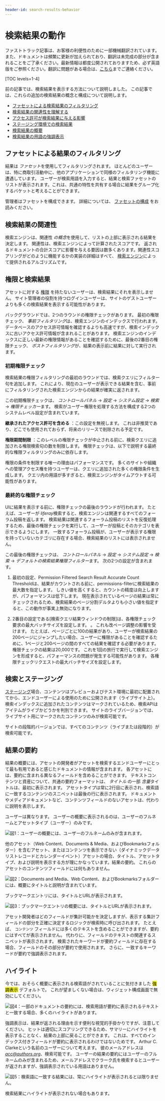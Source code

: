 ```yaml
---
header-id: search-results-behavior
---
```


# 検索結果の動作

<p class="alert alert-info"><span class="wysiwyg-color-blue120">ファストトラック記事は、お客様の利便性のために一部機械翻訳されています。また、ドキュメントは頻繁に更新が加えられており、翻訳は未完成の部分が含まれることをご了承ください。最新情報は都度公開されておりますため、必ず英語版をご参照ください。翻訳に問題がある場合は、<a href="mailto:support-content-jp@liferay.com">こちら</a>までご連絡ください。</span></p>

[TOC levels=1-4]

前の記事では、検索結果を表示する方法について説明しました。 この記事では、これらの追加の検索結果の概念と構成について説明します。

  - [ファセットによる検索結果のフィルタリング](#filtering-results-with-facets)
  - [検索結果の関連性を理解する](#search-results-relevance)
  - [アクセス許可が検索結果に与える影響](#permissions-and-search-results)
  - [ステージング環境での検索結果](#search-and-staging)
  - [検索結果の概要](#result-summaries)
  - [検索結果の用語の強調表示](#highlighting)

## ファセットによる結果のフィルタリング

結果は *ファセット*を使用してフィルタリングされます。 ほとんどのユーザーは、特に商取引活動中に、他のアプリケーションで同様のフィルタリング機能に遭遇しています。 ユーザーが検索用語を入力すると、結果と検索ファセットのリストが表示されます。これは、共通の特性を共有する場合に結果をグループ化するバケットと考えることができます。

管理者はファセットを構成できます。 詳細については、 [ファセットの構成](/docs/7-1/user/-/knowledge_base/u/facets) をお読みください。

## 検索結果の関連性

検索エンジンは、関連性 *の概念*を使用して、リストの上部に表示される結果を決定します。 関連性は、検索エンジンによって計算されたスコアです。 返されるドキュメントの合計スコアに影響を与える要因は数多くあります。関連性スコアリングがどのように機能するかの実装の詳細はすべて、 [検索エンジン](https://www.elastic.co/guide/en/elasticsearch/guide/current/relevance-intro.html#relevance-intro)によって提供されるアルゴリズムです。

## 権限と検索結果

アセットに対する [権限](/docs/7-1/user/-/knowledge_base/u/roles-and-permissions) を持たないユーザーは、検索結果にそれを表示しません。 サイト管理者の役割を持つログインユーザーは、サイトのゲストユーザーよりも多くの検索結果を表示する可能性があります。

バックグラウンドでは、2つのラウンドの権限チェックがあります。 最初の権限チェック、 *事前フィルタリング*は、検索エンジンのインデックスで行われます。 データベースのアクセス許可情報を確認するよりも高速ですが、検索インデックスに古いアクセス許可情報が含まれることがあります。 検索エンジンのインデックスに正しい最新の権限情報があることを確認するために、最後の2番目の権限チェック、 *ポストフィルタリング*が、結果の表示前に結果に対して実行されます。

### 初期権限チェック

検索結果の権限フィルタリングの最初のラウンドでは、検索クエリにフィルター句を追加します。 これにより、現在のユーザーが表示できる結果を含む、事前にフィルタリングされた検索エンジンからの結果が確実に返されます。

この初期権限チェックは、 *コントロールパネル* → *設定* → *システム設定* → *検索* → *権限チェッカー*ます。 検索がユーザー権限を処理する方法を構成する2つのシステムレベル設定が含まれています。

**継承されたアクセス許可を含める** ：この設定を無視します。 これは非推奨であり、どこでも使用されておらず、将来のリリースで削除される予定です。

**権限期間制限** ：このレベルの権限チェックが中止される前に、検索クエリに追加される権限検索句の数を制限します。 権限チェックは、以下で説明する最終的な権限フィルタリングのみに依存します。

権限の条件を制限する唯一の理由はパフォーマンスです。 多くのサイトや組織への管理アクセス権を持つユーザーは、クエリに追加された多くの権限条件を生成します。 クエリ内の用語が多すぎると、検索エンジンがタイムアウトする可能性があります。

### 最終的な権限チェック

UIに結果を表示する前に、権限チェックの最後のラウンドが行われます。 たとえば、ユーザーが *liferay*検索すると、検索エンジンは関連するすべてのフォーラム投稿を返します。 検索結果は関連するフォーラム投稿のリストを反復処理するため、最後の権限チェックを実行して、ユーザーが投稿とそのカテゴリを表示できるようにします。 一致するフォーラム投稿が、ユーザーが表示する権限を持っていないカテゴリに存在する場合、検索結果のリストには表示されません。

この最後の権限チェックは、 *コントロールパネル* → *設定* → *システム設定* → *検索* → *デフォルトの検索結果権限フィルター*ます。 次の2つの設定が含まれます。

1.  最初の設定、Permission Filtered Search Result Accurate Count Thresholdは、結果がカウントされる前に、permissions-filterに検索結果の最大数を指定します。 しきい値を高くすると、カウントの精度は向上しますが、パフォーマンスは低下します。 現在表示されているページの結果は常にチェックされるため、検索結果のページ分割デルタよりも小さい値を指定すると、この動作が事実上無効になります。

2.  2番目の設定である[検索クエリ結果ウィンドウの制限]は、各権限チェック要求の最大バッチサイズを設定します。 <!-- OR limits the number of
    results to include in each permission checked request/response cycle to and
    from the search engine--> 。 これも改ページ調整の影響を受けます。 たとえば、ページごとに100の結果があり、ユーザーが検索結果の200ページにジャンプしたい場合、ユーザーに権限があることを確認するために、1ページと200ページの間のすべての結果を確認する必要があります。 権限チェックの結果は20,000です。 これを1回の旅行で実行して検索エンジンを形成すると、パフォーマンスの問題が発生する可能性があります。 各権限チェックリクエストの最大バッチサイズを設定します。

## 検索とステージング

[ステージング](/docs/7-1/user/-/knowledge_base/u/staging-content-for-publication)場合、コンテンツはプレビューおよびテスト環境に最初に配置されてから、エンドユーザーによる使用のために公開されます（ライブサイト上）。 検索インデックスに追加されたコンテンツはマークされているため、検索APIはアイテムがライブかどうかを判別できます。 サイトのライブバージョンでは、ライブサイト用にマークされたコンテンツのみが検索可能です。

サイトの段階的バージョンでは、すべてのコンテンツ（ライブまたは段階的）が検索可能です。

## 結果の要約

結果の概要には、アセットの開発者がアセットを検索するエンドユーザーにとって最も有用であると感じたドキュメントの情報が含まれます。 各アセットには、要約に含まれる異なるフィールドを含めることができます。 テキストコンテンツと資産について、共通の要約フォーマットは、 *タイトル* の一部 *含量*タイトルは、最初に表示されます。 アセットタイプは常に2行目に表示され、検索語に一致するコンテンツのスニペットは最後の行に表示されます。 ドキュメントやメディアドキュメントなど、コンテンツフィールドのないアセットは、代わりに説明を表示します。

ユーザーは異なります。 ユーザーの概要に表示されるのは、ユーザーのフルネームとアセットタイプ（ユーザー）のみです。

![図1：ユーザーの概要には、ユーザーのフルネームのみが含まれます。](../../../images/search-results-user.png)

他のアセット（Web Content、Documents & Media、およびBookmarksフォルダー）を含むアセット、またはコンテンツを表示できない（ダイナミックデータリストレコードとカレンダーイベント）アセットの場合、タイトル、アセットタイプ、および説明を表示する方が理にかなっています。結果の要約。 これらのアセットのコンテンツフィールドには何もありません。

![図2：Documents and Media、Web Content、およびBookmarksフォルダーには、概要にタイトルと説明が含まれています。](../../../images/search-results-folder.png)

ブックマークエントリには、タイトルとURLが表示されます。

![図3：ブックマークエントリの概要には、タイトルとURLが表示されます。](../../../images/search-results-bookmark.png)

アセット開発者はどのフィールドが集計可能かを決定しますが、表示する集計フィールドの部分を正確に決定するロジックが検索時に呼び出されます。 たとえば、 `コンテンツ` フィールドには多くのテキストを含めることができますが、要約にはすべてが表示されません。 代わりに、フィールドのテキストの関連するスニペットが表示されます。 検索されたキーワードが要約フィールドに存在する場合、フィールドのその部分が要約で使用されます。 さらに、一致するキーワードが要約で強調表示されます。

## ハイライト

今では、おそらく概要に表示される検索語がされていることに気付きました <mark>強調表示</mark> デフォルトで。 これが望ましくない場合は、ウィジェット構成画面で無効にしてください。

![図4：一部のドキュメントの要約には、検索用語が要約に表示されるテキストと一致する場合、多くのハイライトがあります。](../../../images/search-results-highlight.png)

強調表示は、結果が返される理由を示す便利な視覚的手掛かりですが、注意してください。 ヒットは適切にスコアリングできるため、サマリーにハイライトを表示することなく、結果の上部に戻ることができます。 これは、すべてのインデックス付きフィールドが要約に表示されるわけではないためです。 Arthur C. Clarkeという名前のユーザーについて考えます。 彼のメールアドレスは *<acc@authors.org>*、検索可能です。 ユーザーの結果の要約にはユーザーのフルネームのみが含まれるため、メールアドレスでクラーク氏を検索するとユーザーが返されますが、強調表示されている用語はありません。

![図5：検索語に一致する結果には、常にハイライトが表示されるとは限りません。](../../../images/search-results-no-highlight.png)

検索結果にハイライトが表示されない場合もあります。
